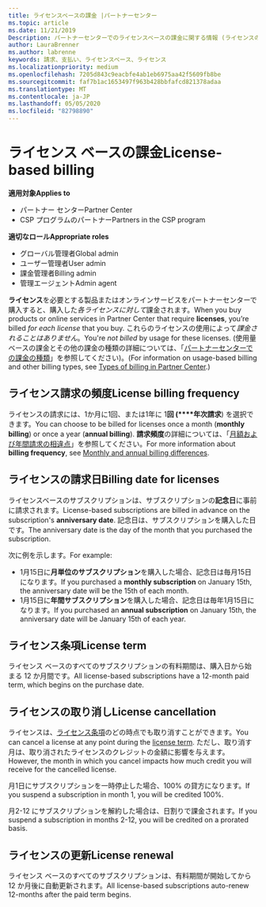 ```yaml
---
title: ライセンスベースの課金 |パートナーセンター
ms.topic: article
ms.date: 11/21/2019
Description: パートナーセンターでのライセンスベースの課金に関する情報 (ライセンスの使用法ではなく、ライセンスごとに請求されます)。
author: LauraBrenner
ms.author: labrenne
keywords: 請求、支払い、ライセンスベース、ライセンス
ms.localizationpriority: medium
ms.openlocfilehash: 7205d843c9eacbfe4ab1eb6975aa42f5609fb8be
ms.sourcegitcommit: faf7b1ac1653497f963b428bbfafcd821378adaa
ms.translationtype: MT
ms.contentlocale: ja-JP
ms.lasthandoff: 05/05/2020
ms.locfileid: "82798890"
---
```

# <a name="license-based-billing"></a><span data-ttu-id="f78cc-104">ライセンス ベースの課金</span><span class="sxs-lookup"><span data-stu-id="f78cc-104">License-based billing</span></span>

<span data-ttu-id="f78cc-105">**適用対象**</span><span class="sxs-lookup"><span data-stu-id="f78cc-105">**Applies to**</span></span>

- <span data-ttu-id="f78cc-106">パートナー センター</span><span class="sxs-lookup"><span data-stu-id="f78cc-106">Partner Center</span></span>
- <span data-ttu-id="f78cc-107">CSP プログラムのパートナー</span><span class="sxs-lookup"><span data-stu-id="f78cc-107">Partners in the CSP program</span></span>

<span data-ttu-id="f78cc-108">**適切なロール**</span><span class="sxs-lookup"><span data-stu-id="f78cc-108">**Appropriate roles**</span></span>
-   <span data-ttu-id="f78cc-109">グローバル管理者</span><span class="sxs-lookup"><span data-stu-id="f78cc-109">Global admin</span></span>
-   <span data-ttu-id="f78cc-110">ユーザー管理者</span><span class="sxs-lookup"><span data-stu-id="f78cc-110">User admin</span></span>
-   <span data-ttu-id="f78cc-111">課金管理者</span><span class="sxs-lookup"><span data-stu-id="f78cc-111">Billing admin</span></span>
-   <span data-ttu-id="f78cc-112">管理エージェント</span><span class="sxs-lookup"><span data-stu-id="f78cc-112">Admin agent</span></span>

<span data-ttu-id="f78cc-113">**ライセンス**を必要とする製品またはオンラインサービスをパートナーセンターで購入すると、購入した*各ライセンスに対して*課金されます。</span><span class="sxs-lookup"><span data-stu-id="f78cc-113">When you buy products or online services in Partner Center that require **licenses**, you’re billed *for each license* that you buy.</span></span> <span data-ttu-id="f78cc-114">これらのライセンスの使用によって*課金されることはありません*。</span><span class="sxs-lookup"><span data-stu-id="f78cc-114">You're *not billed* by usage for these licenses.</span></span> <span data-ttu-id="f78cc-115">(使用量ベースの課金とその他の課金の種類の詳細については、「[パートナーセンターでの課金の種類](billing-different-types.md)」を参照してください)。</span><span class="sxs-lookup"><span data-stu-id="f78cc-115">(For information on usage-based billing and other billing types, see [Types of billing in Partner Center](billing-different-types.md).)</span></span>

## <a name="license-billing-frequency"></a><span data-ttu-id="f78cc-116">ライセンス請求の頻度</span><span class="sxs-lookup"><span data-stu-id="f78cc-116">License billing frequency</span></span>

<span data-ttu-id="f78cc-117">ライセンスの請求には、1か月に1回、または1年に 1**回 (\*\*\*\*年次請求**) を選択できます。</span><span class="sxs-lookup"><span data-stu-id="f78cc-117">You can choose to be billed for licenses once a month (**monthly billing**) or once a year (**annual billing**).</span></span> <span data-ttu-id="f78cc-118">**請求頻度**の詳細については、「[月額および年間請求の相違点](billing-annual-monthly.md)」を参照してください。</span><span class="sxs-lookup"><span data-stu-id="f78cc-118">For more information about **billing frequency**, see [Monthly and annual billing differences](billing-annual-monthly.md).</span></span>

## <a name="billing-date-for-licenses"></a><span data-ttu-id="f78cc-119">ライセンスの請求日</span><span class="sxs-lookup"><span data-stu-id="f78cc-119">Billing date for licenses</span></span>

<span data-ttu-id="f78cc-120">ライセンスベースのサブスクリプションは、サブスクリプションの**記念日**に事前に請求されます。</span><span class="sxs-lookup"><span data-stu-id="f78cc-120">License-based subscriptions are billed in advance on the subscription's **anniversary date**.</span></span> <span data-ttu-id="f78cc-121">記念日は、サブスクリプションを購入した日です。</span><span class="sxs-lookup"><span data-stu-id="f78cc-121">The anniversary date is the day of the month that you purchased the subscription.</span></span>

<span data-ttu-id="f78cc-122">次に例を示します。</span><span class="sxs-lookup"><span data-stu-id="f78cc-122">For example:</span></span>

- <span data-ttu-id="f78cc-123">1月15日に**月単位のサブスクリプション**を購入した場合、記念日は毎月15日になります。</span><span class="sxs-lookup"><span data-stu-id="f78cc-123">If you purchased a **monthly subscription** on January 15th, the anniversary date will be the 15th of each month.</span></span>
- <span data-ttu-id="f78cc-124">1月15日に**年間サブスクリプション**を購入した場合、記念日は毎年1月15日になります。</span><span class="sxs-lookup"><span data-stu-id="f78cc-124">If you purchased an **annual subscription** on January 15th, the anniversary date will be January 15th of each year.</span></span>

## <a name="license-term"></a><span data-ttu-id="f78cc-125">ライセンス条項</span><span class="sxs-lookup"><span data-stu-id="f78cc-125">License term</span></span>

<span data-ttu-id="f78cc-126">ライセンス ベースのすべてのサブスクリプションの有料期間は、購入日から始まる 12 か月間です。</span><span class="sxs-lookup"><span data-stu-id="f78cc-126">All license-based subscriptions have a 12-month paid term, which begins on the purchase date.</span></span>

## <a name="license-cancellation"></a><span data-ttu-id="f78cc-127">ライセンスの取り消し</span><span class="sxs-lookup"><span data-stu-id="f78cc-127">License cancellation</span></span>

<span data-ttu-id="f78cc-128">ライセンスは、[ライセンス条項](#license-term)のどの時点でも取り消すことができます。</span><span class="sxs-lookup"><span data-stu-id="f78cc-128">You can cancel a license at any point during the [license term](#license-term).</span></span> <span data-ttu-id="f78cc-129">ただし、取り消す月は、取り消されたライセンスのクレジットの金額に影響を与えます。</span><span class="sxs-lookup"><span data-stu-id="f78cc-129">However, the month in which you cancel impacts how much credit you will receive for the cancelled license.</span></span>

<span data-ttu-id="f78cc-130">月1日にサブスクリプションを一時停止した場合、100% の貸方になります。</span><span class="sxs-lookup"><span data-stu-id="f78cc-130">If you suspend a subscription in month 1, you will be credited 100%.</span></span>

<span data-ttu-id="f78cc-131">月2-12 にサブスクリプションを解約した場合は、日割りで課金されます。</span><span class="sxs-lookup"><span data-stu-id="f78cc-131">If you suspend a subscription in months 2-12, you will be credited on a prorated basis.</span></span>

## <a name="license-renewal"></a><span data-ttu-id="f78cc-132">ライセンスの更新</span><span class="sxs-lookup"><span data-stu-id="f78cc-132">License renewal</span></span>

<span data-ttu-id="f78cc-133">ライセンス ベースのすべてのサブスクリプションは、有料期間が開始してから 12 か月後に自動更新されます。</span><span class="sxs-lookup"><span data-stu-id="f78cc-133">All license-based subscriptions auto-renew 12-months after the paid term begins.</span></span>
